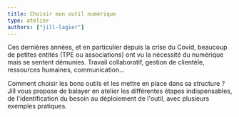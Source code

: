 ```yaml
---
title: Choisir mon outil numérique
type: atelier
authors: ["jill-lagier"]
---
```


Ces dernières années, et en particulier depuis la crise du Covid, beaucoup de petites entités (TPE ou associations) ont vu la nécessité du numérique mais se sentent démunies. Travail collaboratif, gestion de clientèle, ressources humaines, communication... 

Comment  choisir les bons outils et les mettre en place dans sa structure ? Jill vous propose de balayer en atelier les différentes étapes indispensables, de l'identification du besoin au déploiement de l'outil, avec plusieurs exemples pratiques.
